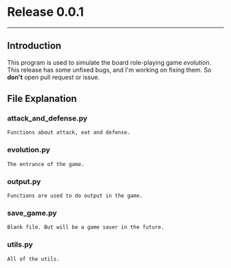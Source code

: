 # Release 0.0.1
---

## Introduction
This program is used to simulate the board role-playing game *evolution*.
This release has some unfixed bugs, and I'm working on fixing them. So **don't** open pull request or issue.

## File Explanation
### attack_and_defense.py 
```
Functions about attack, eat and defense.
```

### evolution.py
```
The entrance of the game.
```

### output.py
```
Functions are used to do output in the game.
```

### save_game.py
```
Blank file. But will be a game saver in the future.
```

### utils.py 
```
All of the utils.
```
